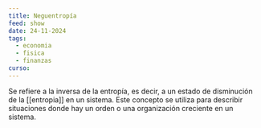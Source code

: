 ```yaml
---
title: Neguentropía
feed: show
date: 24-11-2024
tags:
  - economia
  - fisica
  - finanzas
curso:
---
```

Se refiere a la inversa de la entropía, es decir, a un estado de disminución de la [[entropia]] en un sistema. Este concepto se utiliza para describir situaciones donde hay un orden o una organización creciente en un sistema.

 